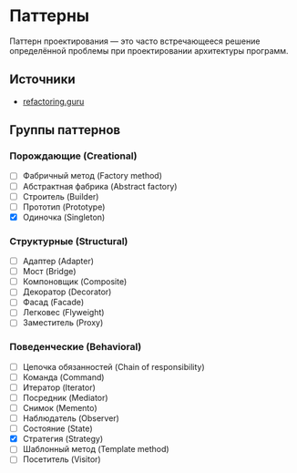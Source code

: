 # Паттерны
Паттерн проектирования — это часто встречающееся решение определённой проблемы при проектировании архитектуры программ.

## Источники
- [refactoring.guru](https://refactoring.guru/ru/)

## Группы паттернов   
### Порождающие (Creational)  
- [ ]  Фабричный метод (Factory method)
- [ ]  Абстрактная фабрика (Abstract factory)
- [ ]  Строитель (Builder)
- [ ]  Прототип (Prototype)
- [x]  Одиночка (Singleton)

### Структурные (Structural)
- [ ] Адаптер (Adapter)
- [ ] Мост (Bridge)
- [ ] Компоновщик (Composite)
- [ ] Декоратор (Decorator)
- [ ] Фасад (Facade)
- [ ] Легковес (Flyweight)
- [ ] Заместитель (Proxy)

### Поведенческие (Behavioral)
- [ ] Цепочка обязанностей (Chain of responsibility)
- [ ] Команда (Command)
- [ ] Итератор (Iterator)
- [ ] Посредник (Mediator)
- [ ] Снимок (Memento)
- [ ] Наблюдатель (Observer)
- [ ] Состояние (State)
- [x] Стратегия (Strategy)
- [ ] Шаблонный метод (Template method)
- [ ] Посетитель (Visitor)
